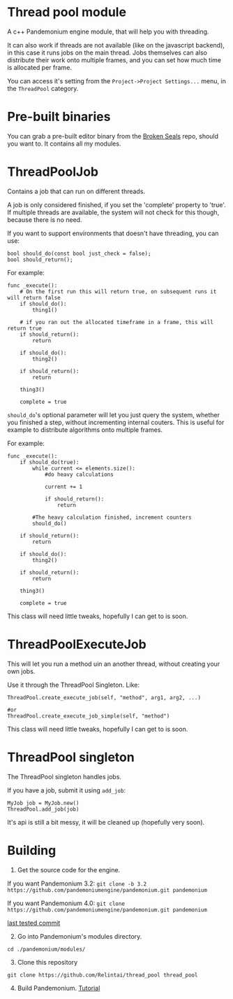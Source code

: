# Thread pool module

A c++ Pandemonium engine module, that will help you with threading.

It can also work if threads are not available (like on the javascript backend), in this case it runs jobs on the
main thread. Jobs themselves can also distribute their work onto multiple frames, and you can set how much time
is allocated per frame.

You can access it's setting from the `Project->Project Settings...` menu, in the `ThreadPool` category.

# Pre-built binaries

You can grab a pre-built editor binary from the [Broken Seals](https://github.com/Relintai/broken_seals/releases)
repo, should you want to. It contains all my modules.

# ThreadPoolJob

Contains a job that can run on different threads.

A job is only considered finished, if you set the 'complete' property to 'true'. If multiple threads are available,
the system will not check for this though, because there is no need.

If you want to support environments that doesn't have threading, you can use:

```
bool should_do(const bool just_check = false);
bool should_return();
```

For example:

```
func _execute():
    # On the first run this will return true, on subsequent runs it will return false
    if should_do():
        thing1()

    # if you ran out the allocated timeframe in a frame, this will return true
    if should_return():
        return

    if should_do():
        thing2()

    if should_return():
        return

    thing3()

    complete = true

```

`should_do`'s optional parameter will let you just query the system, whether you finished a step, without
incrementing internal couters. This is useful for example to distribute algorithms onto multiple frames.

For example:

```
func _execute():
    if should_do(true):
        while current <= elements.size():
            #do heavy calculations

            current += 1

            if should_return():
                return

        #The heavy calculation finished, increment counters
        should_do()

    if should_return():
        return

    if should_do():
        thing2()

    if should_return():
        return

    thing3()

    complete = true

```

This class will need little tweaks, hopefully I can get to is soon.

# ThreadPoolExecuteJob

This will let you run a method uin an another thread, without creating your own jobs.

Use it through the ThreadPool Singleton. Like:

```
ThreadPool.create_execute_job(self, "method", arg1, arg2, ...)

#or
ThreadPool.create_execute_job_simple(self, "method")
```

This class will need little tweaks, hopefully I can get to is soon.

# ThreadPool singleton

The ThreadPool singleton handles jobs.

If you have a job, submit it using `add_job`:

```
MyJob job = MyJob.new()
ThreadPool.add_job(job)
```

It's api is still a bit messy, it will be cleaned up (hopefully very soon).

# Building

1. Get the source code for the engine.

If you want Pandemonium 3.2:
```git clone -b 3.2 https://github.com/pandemoniumengine/pandemonium.git pandemonium```

If you want Pandemonium 4.0:
```git clone https://github.com/pandemoniumengine/pandemonium.git pandemonium```

[last tested commit](https://github.com/pandemoniumengine/pandemonium/commit/b7e10141197fdd9b0dbc4cfa7890329510d36540)

2. Go into Pandemonium's modules directory.

```
cd ./pandemonium/modules/
```

3. Clone this repository

```
git clone https://github.com/Relintai/thread_pool thread_pool
```

4. Build Pandemonium. [Tutorial](https://docs.pandemoniumengine.org/en/latest/development/compiling/index.html)


